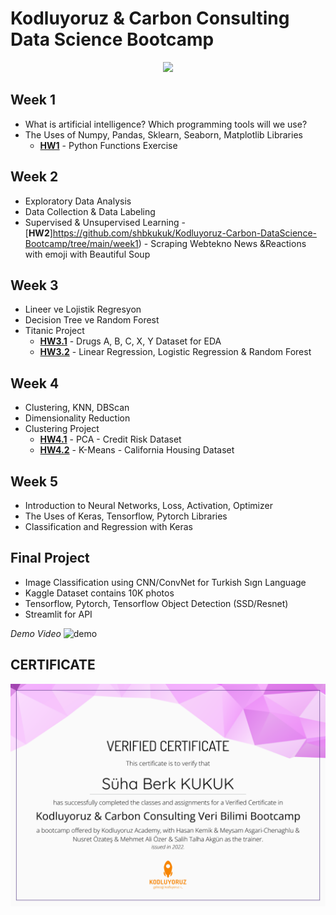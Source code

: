 # **Kodluyoruz & Carbon Consulting Data Science Bootcamp**
<p align="center">
  <img src="https://www.tpfund.org/wp-content/uploads/2019/07/logo-1.png" />
</p>

## **Week 1**
- What is artificial intelligence?  Which programming tools will we use?
- The Uses of Numpy, Pandas, Sklearn, Seaborn, Matplotlib Libraries
  - [**HW1**](https://github.com/glosaCarbon/kodluyoruz_carbon_veri_bilimi_bootcamp/blob/main/week01/Week01.ipynb) - Python Functions Exercise 

## **Week 2**
- Exploratory Data Analysis
- Data Collection & Data Labeling
- Supervised & Unsupervised Learning
  -[**HW2**]https://github.com/shbkukuk/Kodluyoruz-Carbon-DataScience-Bootcamp/tree/main/week1) - Scraping Webtekno News &Reactions with emoji with Beautiful Soup 

## **Week 3**
- Lineer ve Lojistik Regresyon
- Decision Tree ve Random Forest
- Titanic Project
  - [**HW3.1**](https://www.kaggle.com/code/sbk061/drugsdata-decisontree) - Drugs A, B, C, X, Y Dataset for EDA
  - [**HW3.2**](https://www.kaggle.com/code/sbk061/heart-attack-logisticregession) - Linear Regression, Logistic Regression & Random Forest

## **Week 4**
- Clustering, KNN, DBScan
- Dimensionality Reduction
- Clustering Project
  - [**HW4.1**](https://github.com/shbkukuk/Kodluyoruz-Carbon-DataScience-Bootcamp/blob/main/week4/Week04_Odev.ipynb) - PCA - Credit Risk Dataset
  - [**HW4.2**](https://github.com/shbkukuk/Kodluyoruz-Carbon-DataScience-Bootcamp/blob/main/week4/Week_04_Odev_2.ipynb) - K-Means - California Housing Dataset

## **Week 5**
- Introduction to Neural Networks, Loss, Activation, Optimizer
- The Uses of Keras, Tensorflow, Pytorch Libraries
- Classification and Regression with Keras

## **Final Project**
- Image Classification using CNN/ConvNet for Turkish Sıgn Language 
- Kaggle Dataset contains 10K photos 
- Tensorflow, Pytorch, Tensorflow Object Detection (SSD/Resnet)
- Streamlit for API

*Demo Video*
![demo](https://github.com/shbkukuk/Kodluyoruz-Carbon-DataScience-Bootcamp/blob/main/certificate/video-demo.gif)

## **CERTIFICATE**
<p align="center">
  <img src="https://github.com/shbkukuk/Kodluyoruz-Carbon-DataScience-Bootcamp/blob/main/certificate/46024878477666.png" />
</p>

